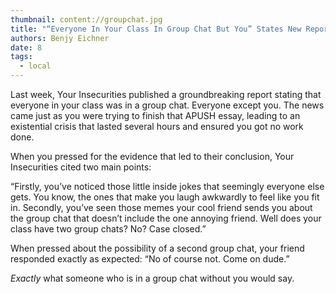 ```yaml
---
thumbnail: content://groupchat.jpg
title: "“Everyone In Your Class In Group Chat But You” States New Report By Your Insecurities"
authors: Benjy Eichner
date: 8
tags:
  - local
---
```


Last week, Your Insecurities published a groundbreaking report stating that everyone in your class was in a group chat. Everyone except you. The news came just as you were trying to finish that APUSH essay, leading to an existential crisis that lasted several hours and ensured you got no work done.

When you pressed for the evidence that led to their conclusion, Your Insecurities cited two main points: 

“Firstly, you’ve noticed those little inside jokes that seemingly everyone else gets. You know, the ones that make you laugh awkwardly to feel like you fit in. Secondly, you’ve seen those memes your cool friend sends you about the group chat that doesn’t include the one annoying friend. Well does your class have two group chats? No? Case closed.”

When pressed about the possibility of a second group chat, your friend responded exactly as expected: “No of course not. Come on dude.”

*Exactly* what someone who is in a group chat without you would say.